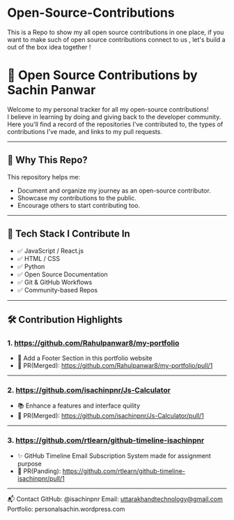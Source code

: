# Open-Source-Contributions
This is a Repo to show my all open source contributions in one place, if you want to make such of open source contributions connect to us , let's build a out of the box idea together !

# 🚀 Open Source Contributions by Sachin Panwar

Welcome to my personal tracker for all my open-source contributions!  
I believe in learning by doing and giving back to the developer community.  
Here you'll find a record of the repositories I've contributed to, the types of contributions I've made, and links to my pull requests.

---

## 📌 Why This Repo?

This repository helps me:
- Document and organize my journey as an open-source contributor.
- Showcase my contributions to the public.
- Encourage others to start contributing too.

---

## 🧠 Tech Stack I Contribute In

- ✅ JavaScript / React.js
- ✅ HTML / CSS
- ✅ Python
- ✅ Open Source Documentation
- ✅ Git & GitHub Workflows
- ✅ Community-based Repos

---

## 🛠️ Contribution Highlights

### 1. https://github.com/Rahulpanwar8/my-portfolio
- 🔧 Add a Footer Section in this portfolio website 
- 🔗 PR(Merged): https://github.com/Rahulpanwar8/my-portfolio/pull/1

---

### 2. https://github.com/isachinpnr/Js-Calculator
- 📚 Enhance a features and interface quility
- 🔗 PR(Merged): https://github.com/isachinpnr/Js-Calculator/pull/1

---

### 3. https://github.com/rtlearn/github-timeline-isachinpnr
- ✨ GitHub Timeline Email Subscription System made for assignment purpose
- 🔗 PR(Panding): https://github.com/rtlearn/github-timeline-isachinpnr/pull/1

---

📬 Contact
GitHub: @isachinpnr
Email: uttarakhandtechnology@gmail.com
Portfolio: personalsachin.wordpress.com
